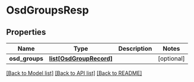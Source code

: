 # OsdGroupsResp

## Properties
Name | Type | Description | Notes
------------ | ------------- | ------------- | -------------
**osd_groups** | [**list[OsdGroupRecord]**](OsdGroupRecord.md) |  | [optional] 

[[Back to Model list]](../README.md#documentation-for-models) [[Back to API list]](../README.md#documentation-for-api-endpoints) [[Back to README]](../README.md)


